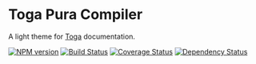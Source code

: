 # Toga Pura Compiler

A light theme for [Toga](http://togajs.github.io) documentation.

[![NPM version](https://badge.fury.io/js/toga-compiler-pura.png)](http://badge.fury.io/js/toga-compiler-pura)
[![Build Status](https://travis-ci.org/togajs/toga-compiler-pura.png?branch=master)](https://travis-ci.org/togajs/toga-compiler-pura)
[![Coverage Status](https://coveralls.io/repos/togajs/toga-compiler-pura/badge.png?branch=master)](https://coveralls.io/r/togajs/toga-compiler-pura?branch=master)
[![Dependency Status](https://david-dm.org/togajs/toga-compiler-pura.png?theme=shields.io)](https://david-dm.org/togajs/toga-compiler-pura)
